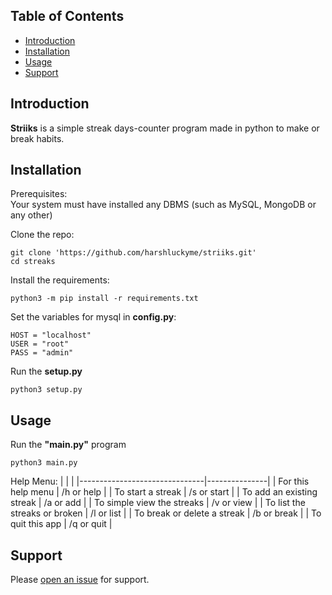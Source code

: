 


## Table of Contents
- [Introduction](#introduction)
- [Installation](#installation)
- [Usage](#usage)
- [Support](#support)

## Introduction
**Striiks** is a simple streak days-counter program made in python to make or break habits.

## Installation

Prerequisites:<br />
Your system must have installed any DBMS (such as MySQL, MongoDB or any other)

Clone the repo:
```
git clone 'https://github.com/harshluckyme/striiks.git'
cd streaks
```

Install the requirements:
```
python3 -m pip install -r requirements.txt
```

Set the variables for mysql in **config.py**:
```
HOST = "localhost"
USER = "root"
PASS = "admin"
```

Run the **setup.py**
```
python3 setup.py
```


## Usage

Run the **"main.py"** program
```
python3 main.py
```

Help Menu:
|                               |               |
|-------------------------------|---------------|
| For this help menu            | /h or help    |
| To start a streak             | /s or start   |
| To add an existing streak     | /a or add     |
| To simple view the streaks    | /v or view    |
| To list the streaks or broken | /l or list    |
| To break or delete a streak   | /b or break   |
| To quit this app              | /q or quit    |

## Support

Please [open an issue](https://github.com/harshluckyme/striiks/issues/new) for support.
